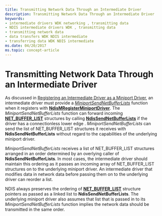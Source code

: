 ```yaml
---
title: Transmitting Network Data Through an Intermediate Driver
description: Transmitting Network Data Through an Intermediate Driver
keywords:
- intermediate drivers WDK networking , transmitting data
- NDIS intermediate drivers WDK , transmitting data
- transmitting network data
- data transfers WDK NDIS intermediate
- transferring data WDK NDIS intermediate
ms.date: 04/20/2017
ms.topic: concept-article
---
```


# Transmitting Network Data Through an Intermediate Driver





As discussed in [Registering an Intermediate Driver as a Miniport Driver](registering-an-intermediate-driver-as-a-miniport-driver.md), an intermediate driver must provide a [*MiniportSendNetBufferLists*](/windows-hardware/drivers/ddi/ndis/nc-ndis-miniport_send_net_buffer_lists) function when it registers with [**NdisMRegisterMiniportDriver**](/windows-hardware/drivers/ddi/ndis/nf-ndis-ndismregisterminiportdriver). The *MiniportSendNetBufferLists* function can forward incoming [**NET\_BUFFER\_LIST**](/windows-hardware/drivers/ddi/nbl/ns-nbl-net_buffer_list) structures by calling [**NdisSendNetBufferLists**](/windows-hardware/drivers/ddi/ndis/nf-ndis-ndissendnetbufferlists) if the driver has a connectionless lower edge . *MiniportSendNetBufferLists* can send the list of NET\_BUFFER\_LIST structures it receives with **NdisSendNetBufferLists** without regard to the capabilities of the underlying miniport driver.

*MiniportSendNetBufferLists* receives a list of NET\_BUFFER\_LIST structures arranged in an order determined by an overlying caller of **NdisSendNetBufferLists**. In most cases, the intermediate driver should maintain this ordering as it passes an incoming array of NET\_BUFFER\_LIST structures on to the underlying miniport driver. An intermediate driver that modifies data in network data before passing them on to the underlying driver can reorder a list.

NDIS always preserves the ordering of [**NET\_BUFFER\_LIST**](/windows-hardware/drivers/ddi/nbl/ns-nbl-net_buffer_list) structure pointers as passed as a linked list to **NdisSendNetBufferLists**. The underlying miniport driver also assumes that list that is passed in to its *MiniportSendNetBufferLists* function implies the network data should be transmitted in the same order.

 

